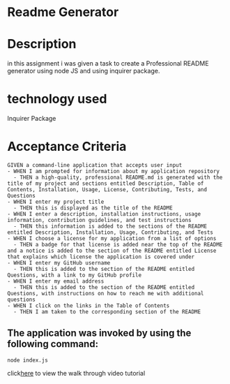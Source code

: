 # Readme Generator

# Description

in this assignment i was given a task to create a Professional README generator using node JS and using inquirer package.

# technology used

Inquirer Package

# Acceptance Criteria

```
GIVEN a command-line application that accepts user input
- WHEN I am prompted for information about my application repository
  - THEN a high-quality, professional README.md is generated with the title of my project and sections entitled Description, Table of Contents, Installation, Usage, License, Contributing, Tests, and Questions
- WHEN I enter my project title
  - THEN this is displayed as the title of the README
- WHEN I enter a description, installation instructions, usage information, contribution guidelines, and test instructions
  - THEN this information is added to the sections of the README entitled Description, Installation, Usage, Contributing, and Tests
- WHEN I choose a license for my application from a list of options
  - THEN a badge for that license is added near the top of the README and a notice is added to the section of the README entitled License that explains which license the application is covered under
- WHEN I enter my GitHub username
  - THEN this is added to the section of the README entitled Questions, with a link to my GitHub profile
- WHEN I enter my email address
  - THEN this is added to the section of the README entitled Questions, with instructions on how to reach me with additional questions
- WHEN I click on the links in the Table of Contents
  - THEN I am taken to the corresponding section of the README
```

## The application was invoked by using the following command:

```
node index.js
```

click[here](https://drive.google.com/file/d/14A9K9ULh5VzzCQXJZgkcX_VjBHZzKHe_/view) to view the walk through video tutorial
